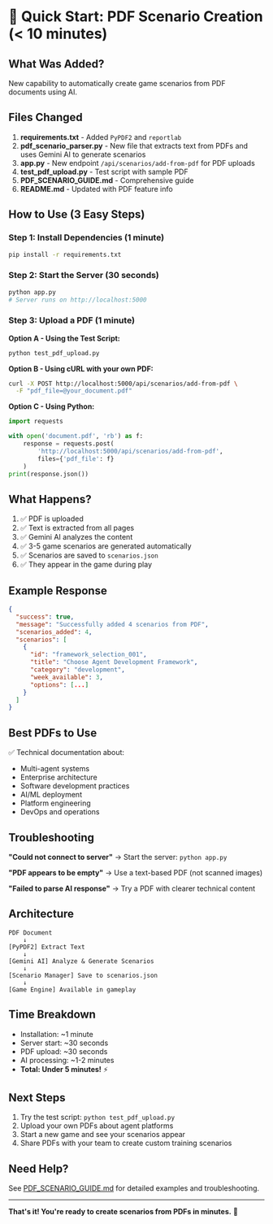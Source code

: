 # 🚀 Quick Start: PDF Scenario Creation (< 10 minutes)

## What Was Added?

New capability to automatically create game scenarios from PDF documents using AI.

## Files Changed

1. **requirements.txt** - Added `PyPDF2` and `reportlab`
2. **pdf_scenario_parser.py** - New file that extracts text from PDFs and uses Gemini AI to generate scenarios
3. **app.py** - New endpoint `/api/scenarios/add-from-pdf` for PDF uploads
4. **test_pdf_upload.py** - Test script with sample PDF
5. **PDF_SCENARIO_GUIDE.md** - Comprehensive guide
6. **README.md** - Updated with PDF feature info

## How to Use (3 Easy Steps)

### Step 1: Install Dependencies (1 minute)

```bash
pip install -r requirements.txt
```

### Step 2: Start the Server (30 seconds)

```bash
python app.py
# Server runs on http://localhost:5000
```

### Step 3: Upload a PDF (1 minute)

**Option A - Using the Test Script:**
```bash
python test_pdf_upload.py
```

**Option B - Using cURL with your own PDF:**
```bash
curl -X POST http://localhost:5000/api/scenarios/add-from-pdf \
  -F "pdf_file=@your_document.pdf"
```

**Option C - Using Python:**
```python
import requests

with open('document.pdf', 'rb') as f:
    response = requests.post(
        'http://localhost:5000/api/scenarios/add-from-pdf',
        files={'pdf_file': f}
    )
print(response.json())
```

## What Happens?

1. ✅ PDF is uploaded
2. ✅ Text is extracted from all pages
3. ✅ Gemini AI analyzes the content
4. ✅ 3-5 game scenarios are generated automatically
5. ✅ Scenarios are saved to `scenarios.json`
6. ✅ They appear in the game during play

## Example Response

```json
{
  "success": true,
  "message": "Successfully added 4 scenarios from PDF",
  "scenarios_added": 4,
  "scenarios": [
    {
      "id": "framework_selection_001",
      "title": "Choose Agent Development Framework",
      "category": "development",
      "week_available": 3,
      "options": [...]
    }
  ]
}
```

## Best PDFs to Use

✅ Technical documentation about:
- Multi-agent systems
- Enterprise architecture
- Software development practices
- AI/ML deployment
- Platform engineering
- DevOps and operations

## Troubleshooting

**"Could not connect to server"**
→ Start the server: `python app.py`

**"PDF appears to be empty"**
→ Use a text-based PDF (not scanned images)

**"Failed to parse AI response"**
→ Try a PDF with clearer technical content

## Architecture

```
PDF Document
    ↓
[PyPDF2] Extract Text
    ↓
[Gemini AI] Analyze & Generate Scenarios
    ↓
[Scenario Manager] Save to scenarios.json
    ↓
[Game Engine] Available in gameplay
```

## Time Breakdown

- Installation: ~1 minute
- Server start: ~30 seconds
- PDF upload: ~30 seconds
- AI processing: ~1-2 minutes
- **Total: Under 5 minutes!** ⚡

## Next Steps

1. Try the test script: `python test_pdf_upload.py`
2. Upload your own PDFs about agent platforms
3. Start a new game and see your scenarios appear
4. Share PDFs with your team to create custom training scenarios

## Need Help?

See [PDF_SCENARIO_GUIDE.md](PDF_SCENARIO_GUIDE.md) for detailed examples and troubleshooting.

---

**That's it! You're ready to create scenarios from PDFs in minutes.** 🎉
